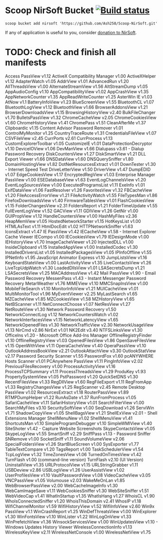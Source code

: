 # Scoop NirSoft Bucket [![Build status](https://img.shields.io/appveyor/ci/Ash258/Scoop-NirSoft/master.svg?style=popout&logo=appveyor&label=AppVeyor)](https://ci.appveyor.com/project/Ash258/Scoop-NirSoft/branch/master)

`scoop bucket add nirsoft 'https://github.com/Ash258/Scoop-NirSoft.git'`

If any of application is useful to you, consider [donation to NirSoft](https://www.nirsoft.net/donate.html).

# TODO: Check and finish all manifests

Access PassView v1.12
ActiveX Compatibility Manager v1.00
ActiveXHelper v1.12
AdapterWatch v1.05
AddrView v1.01
AdvancedRun v1.20
AllThreadsView v1.00
AlternateStreamView v1.56
AltStreamDump v1.05
AppAudioConfig v1.10
AppCompatibilityView v1.02
AppCrashView v1.35
AppNetworkCounter v1.35
AppReadWriteCounter v1.25
AsterWin IE v1.03
AtNow v1.1
BatteryInfoView v1.23
BlueScreenView v1.55
BluetoothCL v1.07
BluetoothLogView v1.12
BluetoothView v1.66
BrowserAddonsView v1.21
BrowserDownloadsView v1.15
BrowsingHistoryView v2.40
BulkFileChanger v1.70
BulletsPassView v1.32
ChromeCacheView v2.05
ChromeCookiesView v1.60
ChromeHistoryView v1.41
ChromePass v1.51
CleanAfterMe v1.37
Clipboardic v1.15
Content Advisor Password Remover v1.01
ControlMyMonitor v1.25
CountryTraceRoute v1.31
CredentialsFileView v1.07
CSVFileView v2.45
CurrPorts v2.61
CurrProcess v1.13
CustomExplorerToolbar v1.05
CustomizeIE v1.01
DataProtectionDecryptor v1.10
DeviceIOView v1.06
DevManView v1.66
Dialupass v3.61 - Dialup Password Recovery
DiskCountersView v1.27
DiskSmartView v1.21
DLL Export Viewer v1.66
DNSDataView v1.60
DNSQuerySniffer v1.80
DomainHostingView v1.82
DotNetResourcesExtract v1.01
DownTester v1.30 - Internet Speed Test
DriveLetterView v1.50
DriverView v1.47
DumpEDID v1.07
EdgeCookiesView v1.17
EncryptedRegView v1.03
Enterprise Manager PassView v1.00
ESEDatabaseView v1.63
EventLogChannelsView v1.20
EventLogSourcesView v1.00
ExecutedProgramsList v1.11
ExeInfo v1.01
ExifDataView v1.06
FastResolver v1.26
FavoritesView v1.32
FBCacheView v1.20
FileAccessErrorView v1.21
FileActivityWatch v1.55
FileTypesMan v1.86
FirefoxDownloadsView v1.40
FirmwareTablesView v1.01
FlashCookiesView v1.15
FolderChangesView v2.31
FoldersReport v1.21
FolderTimeUpdate v1.55
FullEventLogView v1.52
GACView v1.11
GDIView v1.26
GetNir v1.00
GUIPropView v1.12
HandleCountersView v1.00
HashMyFiles v2.36
HeapMemView v1.05
HostedNetworkStarter v1.15
HotKeysList v1.00
HTMLAsText v1.11
HtmlDocEdit v1.02
HTTPNetworkSniffer v1.63
IconsExtract v1.47
IE PassView v1.42
IECacheView v1.58 - Internet Explorer Cache Viewer
IECompo v1.00
IECookiesView v1.79
IEDesignMode v1.00
IEHistoryView v1.70
ImageCacheViewer v1.20
InjectedDLL v1.00
InsideClipboard v1.15
InstalledAppView v1.00
InstalledCodec v1.30
InstalledDriversList v1.05
InstalledPackagesView v1.05
IPInfoOffline v1.55
IPNetInfo v1.95
JavaScript Animator Express v1.10
JumpListsView v1.16
KeyboardStateView v1.00
LastActivityView v1.35
LiveContactsView v1.26
LiveTcpUdpWatch v1.30
LoadedDllsView v1.01
LSASecretsDump v1.21
LSASecretsView v1.25
MACAddressView v1.42
Mail PassView v1.90 - Email Password Recovery
MessenPass v1.43 - Instant Messenger Password Recovery
MetarWeather v1.76
MIMEView v1.10
MMCSnapInsView v1.00
MobileFileSearch v1.10
MonitorInfoView v1.21
MUICacheView v1.01
MultiMonitorTool v1.96
MyEventViewer v2.25
MyLastSearch v1.65
MZCacheView v1.85
MZCookiesView v1.58
MZHistoryView v1.65
NetBScanner v1.11
NetConnectChoose v1.07
NetResView v1.27
NetRouteView v1.30
Network Password Recovery v1.50
NetworkConnectLog v1.12
NetworkCountersWatch v1.02
NetworkInterfacesView v1.15
NetworkLatencyView v1.65
NetworkOpenedFiles v1.30
NetworkTrafficView v2.30
NetworkUsageView v1.13
NirCmd v2.86
NirExt v1.01
NK2Edit v3.40
NTFSLinksView v1.30
OfficeIns v1.20 - Microsoft Office Add-Ins Manager
OfflineRegistryFinder v1.10
OfflineRegistryView v1.03
OpenedFilesView v1.86
OpenSaveFilesView v1.15
OpenWithView v1.11
OperaCacheView v1.40
OperaPassView v1.10
OutlookAddressBookView v2.21
OutlookAttachView v3.30
OutlookStatView v2.17
Password Security Scanner v1.55
PasswordFox v1.60
pcANYWHERE Hosts Scanner v1.01
PCAnywhere PassView v1.11
PingInfoView v2.02
PreviousFilesRecovery v1.00
ProcessActivityView v1.16
ProcessTCPSummary v1.11
ProcessThreadsView v1.29
ProduKey v1.93
PropertySystemView v1.05
PstPassword v1.20
QuickSetDNS v1.30
RecentFilesView v1.33
RegDllView v1.60
RegFileExport v1.11
RegFromApp v1.33
RegistryChangesView v1.25
RegScanner v2.45
Remote Desktop PassView v1.02
ResourcesExtract v1.18
RouterPassView v1.89
RTMPDumpHelper v1.22
RunAsDate v1.37
RunFromProcess v1.05
SafariCacheView v1.11
SafariHistoryView v1.01
SearchFilterView v1.00
SearchMyFiles v3.10
SecuritySoftView v1.00
SeqDownload v1.26
ServiWin v1.71
ShadowCopyView v1.05
ShellBagsView v1.21
ShellExView v2.01 - Shell Extensions Manager
ShellMenuNew v1.02
ShellMenuView v1.41
ShortcutsMan v1.10
SimpleProgramDebugger v1.10
SimpleWMIView v1.40
SiteShoter v1.42 - Capture Website Screenshots
SkypeContactsView v1.05
SkypeLogView v1.55
SmartSniff v2.29
SniffPass v1.13 - Password Sniffer
SNRemove v1.00
SocketSniff v1.11
SoundVolumeView v2.06
SpecialFoldersView v1.26
StartBlueScreen v1.00
SysExporter v1.77
TableTextCompare v1.20
TagsReport v1.00
TaskSchedulerView v1.54
TcpLogView v1.32
TimeZonesView v1.06
TurnedOnTimesView v1.42
TurnFlash v1.00 (command-line version)
TurnFlash v2.10 (UI Version)
UninstallView v1.35
URLProtocolView v1.15
URLStringGrabber v1.11
USBDeview v2.86
USBLogView v1.26
UserAssistView v1.02
UserProfilesView v1.10
VaultPasswordView v1.08
VideoCacheView v3.05
VNCPassView v1.05
Volumouse v2.03
WakeMeOnLan v1.85
WebBrowserPassView v2.00
WebCacheImageInfo v1.30
WebCamImageSave v1.11
WebCookiesSniffer v1.30
WebSiteSniffer v1.51
WebVideoCap v1.41
WhatInStartup v1.35
WhatIsHang v1.27
WhoisCL v1.90
WhoIsConnectedSniffer v1.20
WhoisThisDomain v2.41
WhosIP v1.18
WifiChannelMonitor v1.59
WifiHistoryView v1.52
WifiInfoView v2.60
Win9x PassView v1.1
WinCrashReport v1.25
WinDefThreatsView v1.00
WinExplorer v1.30
WinFontsView v1.10
WinLister v1.22
WinLogOnView v1.33
WinPrefetchView v1.36
WinsockServicesView v1.00
WinUpdatesView v1.10 - Windows Updates History Viewer
WirelessConnectionInfo v1.13
WirelessKeyView v2.11
WirelessNetConsole v1.00
WirelessNetView v1.75
